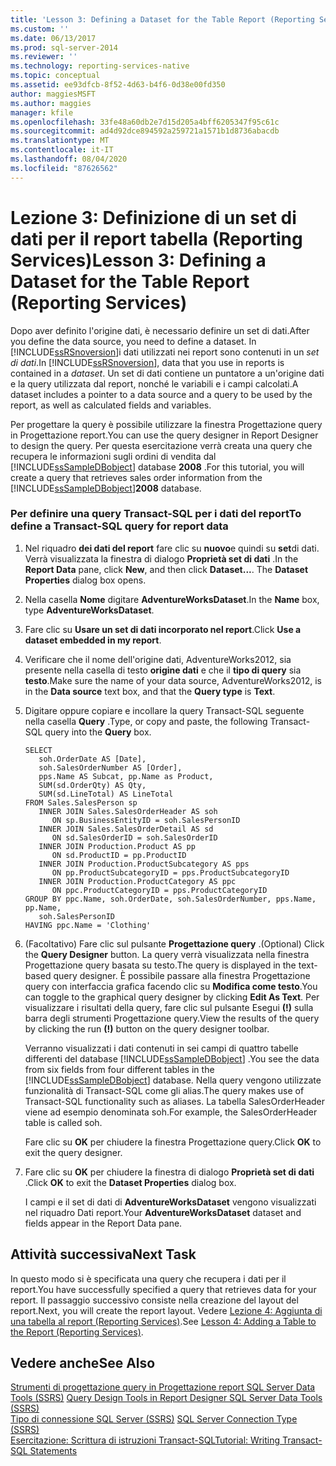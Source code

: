 ```yaml
---
title: 'Lesson 3: Defining a Dataset for the Table Report (Reporting Services) (Lezione 3: Definizione di un set di dati per il report tabella (Reporting Services)) | Microsoft Docs'
ms.custom: ''
ms.date: 06/13/2017
ms.prod: sql-server-2014
ms.reviewer: ''
ms.technology: reporting-services-native
ms.topic: conceptual
ms.assetid: ee93dfcb-8f52-4d63-b4f6-0d38e00fd350
author: maggiesMSFT
ms.author: maggies
manager: kfile
ms.openlocfilehash: 33fe48a60db2e7d15d205a4bff6205347f95c61c
ms.sourcegitcommit: ad4d92dce894592a259721a1571b1d8736abacdb
ms.translationtype: MT
ms.contentlocale: it-IT
ms.lasthandoff: 08/04/2020
ms.locfileid: "87626562"
---
```

# <a name="lesson-3-defining-a-dataset-for-the-table-report-reporting-services"></a><span data-ttu-id="3df6f-102">Lezione 3: Definizione di un set di dati per il report tabella (Reporting Services)</span><span class="sxs-lookup"><span data-stu-id="3df6f-102">Lesson 3: Defining a Dataset for the Table Report (Reporting Services)</span></span>
  <span data-ttu-id="3df6f-103">Dopo aver definito l'origine dati, è necessario definire un set di dati.</span><span class="sxs-lookup"><span data-stu-id="3df6f-103">After you define the data source, you need to define a dataset.</span></span> <span data-ttu-id="3df6f-104">In [!INCLUDE[ssRSnoversion](../includes/ssrsnoversion-md.md)]i dati utilizzati nei report sono contenuti in un *set di dati*.</span><span class="sxs-lookup"><span data-stu-id="3df6f-104">In [!INCLUDE[ssRSnoversion](../includes/ssrsnoversion-md.md)], data that you use in reports is contained in a *dataset*.</span></span> <span data-ttu-id="3df6f-105">Un set di dati contiene un puntatore a un'origine dati e la query utilizzata dal report, nonché le variabili e i campi calcolati.</span><span class="sxs-lookup"><span data-stu-id="3df6f-105">A dataset includes a pointer to a data source and a query to be used by the report, as well as calculated fields and variables.</span></span>  
  
 <span data-ttu-id="3df6f-106">Per progettare la query è possibile utilizzare la finestra Progettazione query in Progettazione report.</span><span class="sxs-lookup"><span data-stu-id="3df6f-106">You can use the query designer in Report Designer to design the query.</span></span> <span data-ttu-id="3df6f-107">Per questa esercitazione verrà creata una query che recupera le informazioni sugli ordini di vendita dal [!INCLUDE[ssSampleDBobject](../includes/sssampledbobject-md.md)] database **2008** .</span><span class="sxs-lookup"><span data-stu-id="3df6f-107">For this tutorial, you will create a query that retrieves sales order information from the [!INCLUDE[ssSampleDBobject](../includes/sssampledbobject-md.md)]**2008** database.</span></span>  
  
### <a name="to-define-a-transact-sql-query-for-report-data"></a><span data-ttu-id="3df6f-108">Per definire una query Transact-SQL per i dati del report</span><span class="sxs-lookup"><span data-stu-id="3df6f-108">To define a Transact-SQL query for report data</span></span>  
  
1.  <span data-ttu-id="3df6f-109">Nel riquadro **dei dati del report** fare clic su **nuovo**e quindi su **set**di dati. Verrà visualizzata la finestra di dialogo **Proprietà set di dati** .</span><span class="sxs-lookup"><span data-stu-id="3df6f-109">In the **Report Data** pane, click **New**, and then click **Dataset...**. The **Dataset Properties** dialog box opens.</span></span>  
  
2.  <span data-ttu-id="3df6f-110">Nella casella **Nome** digitare **AdventureWorksDataset**.</span><span class="sxs-lookup"><span data-stu-id="3df6f-110">In the **Name** box, type **AdventureWorksDataset**.</span></span>  
  
3.  <span data-ttu-id="3df6f-111">Fare clic su **Usare un set di dati incorporato nel report**.</span><span class="sxs-lookup"><span data-stu-id="3df6f-111">Click **Use a dataset embedded in my report**.</span></span>  
  
4.  <span data-ttu-id="3df6f-112">Verificare che il nome dell'origine dati, AdventureWorks2012, sia presente nella casella di testo **origine dati** e che il **tipo di query** sia **testo**.</span><span class="sxs-lookup"><span data-stu-id="3df6f-112">Make sure the name of your data source, AdventureWorks2012, is in the **Data source** text box, and that the **Query type** is **Text**.</span></span>  
  
5.  <span data-ttu-id="3df6f-113">Digitare oppure copiare e incollare la query Transact-SQL seguente nella casella **Query** .</span><span class="sxs-lookup"><span data-stu-id="3df6f-113">Type, or copy and paste, the following Transact-SQL query into the **Query** box.</span></span>  
  
    ```  
    SELECT   
       soh.OrderDate AS [Date],   
       soh.SalesOrderNumber AS [Order],   
       pps.Name AS Subcat, pp.Name as Product,    
       SUM(sd.OrderQty) AS Qty,  
       SUM(sd.LineTotal) AS LineTotal  
    FROM Sales.SalesPerson sp   
       INNER JOIN Sales.SalesOrderHeader AS soh   
          ON sp.BusinessEntityID = soh.SalesPersonID  
       INNER JOIN Sales.SalesOrderDetail AS sd   
          ON sd.SalesOrderID = soh.SalesOrderID  
       INNER JOIN Production.Product AS pp   
          ON sd.ProductID = pp.ProductID  
       INNER JOIN Production.ProductSubcategory AS pps   
          ON pp.ProductSubcategoryID = pps.ProductSubcategoryID  
       INNER JOIN Production.ProductCategory AS ppc   
          ON ppc.ProductCategoryID = pps.ProductCategoryID  
    GROUP BY ppc.Name, soh.OrderDate, soh.SalesOrderNumber, pps.Name, pp.Name,   
       soh.SalesPersonID  
    HAVING ppc.Name = 'Clothing'  
    ```  
  
6.  <span data-ttu-id="3df6f-114">(Facoltativo) Fare clic sul pulsante **Progettazione query** .</span><span class="sxs-lookup"><span data-stu-id="3df6f-114">(Optional) Click the **Query Designer** button.</span></span> <span data-ttu-id="3df6f-115">La query verrà visualizzata nella finestra Progettazione query basata su testo.</span><span class="sxs-lookup"><span data-stu-id="3df6f-115">The query is displayed in the text-based query designer.</span></span> <span data-ttu-id="3df6f-116">È possibile passare alla finestra Progettazione query con interfaccia grafica facendo clic su **Modifica come testo**.</span><span class="sxs-lookup"><span data-stu-id="3df6f-116">You can toggle to the graphical query designer by clicking **Edit As Text**.</span></span> <span data-ttu-id="3df6f-117">Per visualizzare i risultati della query, fare clic sul pulsante Esegui **(!)** sulla barra degli strumenti Progettazione query.</span><span class="sxs-lookup"><span data-stu-id="3df6f-117">View the results of the query by clicking the run **(!)** button on the query designer toolbar.</span></span>  
  
     <span data-ttu-id="3df6f-118">Verranno visualizzati i dati contenuti in sei campi di quattro tabelle differenti del database [!INCLUDE[ssSampleDBobject](../includes/sssampledbobject-md.md)] .</span><span class="sxs-lookup"><span data-stu-id="3df6f-118">You see the data from six fields from four different tables in the [!INCLUDE[ssSampleDBobject](../includes/sssampledbobject-md.md)] database.</span></span> <span data-ttu-id="3df6f-119">Nella query vengono utilizzate funzionalità di Transact-SQL come gli alias.</span><span class="sxs-lookup"><span data-stu-id="3df6f-119">The query makes use of Transact-SQL functionality such as aliases.</span></span> <span data-ttu-id="3df6f-120">La tabella SalesOrderHeader viene ad esempio denominata soh.</span><span class="sxs-lookup"><span data-stu-id="3df6f-120">For example, the SalesOrderHeader table is called soh.</span></span>  
  
     <span data-ttu-id="3df6f-121">Fare clic su **OK** per chiudere la finestra Progettazione query.</span><span class="sxs-lookup"><span data-stu-id="3df6f-121">Click **OK** to exit the query designer.</span></span>  
  
7.  <span data-ttu-id="3df6f-122">Fare clic su **OK** per chiudere la finestra di dialogo **Proprietà set di dati** .</span><span class="sxs-lookup"><span data-stu-id="3df6f-122">Click **OK** to exit the **Dataset Properties** dialog box.</span></span>  
  
     <span data-ttu-id="3df6f-123">I campi e il set di dati di **AdventureWorksDataset** vengono visualizzati nel riquadro Dati report.</span><span class="sxs-lookup"><span data-stu-id="3df6f-123">Your **AdventureWorksDataset** dataset and fields appear in the Report Data pane.</span></span>  
  
## <a name="next-task"></a><span data-ttu-id="3df6f-124">Attività successiva</span><span class="sxs-lookup"><span data-stu-id="3df6f-124">Next Task</span></span>  
 <span data-ttu-id="3df6f-125">In questo modo si è specificata una query che recupera i dati per il report.</span><span class="sxs-lookup"><span data-stu-id="3df6f-125">You have successfully specified a query that retrieves data for your report.</span></span> <span data-ttu-id="3df6f-126">Il passaggio successivo consiste nella creazione del layout del report.</span><span class="sxs-lookup"><span data-stu-id="3df6f-126">Next, you will create the report layout.</span></span> <span data-ttu-id="3df6f-127">Vedere [Lezione 4: Aggiunta di una tabella al report &#40;Reporting Services&#41;](lesson-4-adding-a-table-to-the-report-reporting-services.md).</span><span class="sxs-lookup"><span data-stu-id="3df6f-127">See [Lesson 4: Adding a Table to the Report &#40;Reporting Services&#41;](lesson-4-adding-a-table-to-the-report-reporting-services.md).</span></span>  
  
## <a name="see-also"></a><span data-ttu-id="3df6f-128">Vedere anche</span><span class="sxs-lookup"><span data-stu-id="3df6f-128">See Also</span></span>  
 <span data-ttu-id="3df6f-129">[Strumenti di progettazione query in Progettazione report SQL Server Data Tools &#40;SSRS&#41;](report-data/query-design-tools-ssrs.md) </span><span class="sxs-lookup"><span data-stu-id="3df6f-129">[Query Design Tools in Report Designer SQL Server Data Tools &#40;SSRS&#41;](report-data/query-design-tools-ssrs.md) </span></span>  
 <span data-ttu-id="3df6f-130">[Tipo di connessione SQL Server &#40;SSRS&#41;](report-data/sql-server-connection-type-ssrs.md) </span><span class="sxs-lookup"><span data-stu-id="3df6f-130">[SQL Server Connection Type &#40;SSRS&#41;](report-data/sql-server-connection-type-ssrs.md) </span></span>  
 [<span data-ttu-id="3df6f-131">Esercitazione: Scrittura di istruzioni Transact-SQL</span><span class="sxs-lookup"><span data-stu-id="3df6f-131">Tutorial: Writing Transact-SQL Statements</span></span>](../t-sql/tutorial-writing-transact-sql-statements.md)  
  
  
